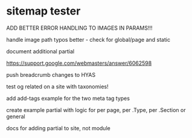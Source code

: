 # sitemap tester

ADD BETTER ERROR HANDLING TO IMAGES IN PARAMS!!!

handle image path typos better - check for global/page and static

document additional partial

<https://support.google.com/webmasters/answer/6062598>

push breadcrumb changes to HYAS

test og related on a site with taxonomies!

add add-tags example for the two meta tag types

create example partial with logic for per page, per .Type, per .Section or general

docs for adding partial to site, not module


